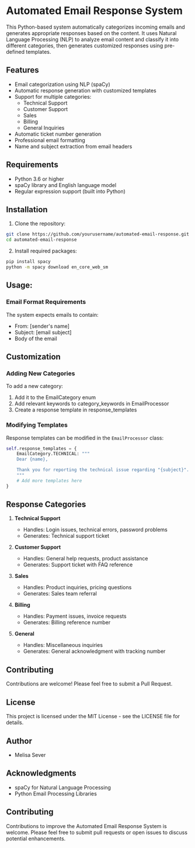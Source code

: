 # Automated Email Response System
This Python-based system automatically categorizes incoming emails and generates appropriate responses based on the content. It uses Natural Language Processing (NLP) to analyze email content and classify it into different categories, then generates customized responses using pre-defined templates.

## Features
- Email categorization using NLP (spaCy)
- Automatic response generation with customized templates
- Support for multiple categories:
  - Technical Support
  - Customer Support
  - Sales
  - Billing
  - General Inquiries
- Automatic ticket number generation
- Professional email formatting
- Name and subject extraction from email headers

## Requirements
- Python 3.6 or higher
- spaCy library and English language model
- Regular expression support (built into Python)

## Installation

1. Clone the repository:
```bash
git clone https://github.com/yourusername/automated-email-response.git
cd automated-email-response
```

2. Install required packages:
```bash
pip install spacy
python -m spacy download en_core_web_sm
```

## Usage: 
### Email Format Requirements
The system expects emails to contain:
- From: [sender's name]
- Subject: [email subject]
- Body of the email

## Customization

### Adding New Categories
To add a new category:
1. Add it to the EmailCategory enum
2. Add relevant keywords to category_keywords in EmailProcessor
3. Create a response template in response_templates

### Modifying Templates
Response templates can be modified in the `EmailProcessor` class:
```python
self.response_templates = {
    EmailCategory.TECHNICAL: """
    Dear {name},

    Thank you for reporting the technical issue regarding "{subject}"...
    """
    # Add more templates here
}
```

## Response Categories

1. **Technical Support**
   - Handles: Login issues, technical errors, password problems
   - Generates: Technical support ticket

2. **Customer Support**
   - Handles: General help requests, product assistance
   - Generates: Support ticket with FAQ reference

3. **Sales**
   - Handles: Product inquiries, pricing questions
   - Generates: Sales team referral

4. **Billing**
   - Handles: Payment issues, invoice requests
   - Generates: Billing reference number

5. **General**
   - Handles: Miscellaneous inquiries
   - Generates: General acknowledgment with tracking number

## Contributing
Contributions are welcome! Please feel free to submit a Pull Request.

## License
This project is licensed under the MIT License - see the LICENSE file for details.

## Author
- Melisa Sever

## Acknowledgments
- spaCy for Natural Language Processing
- Python Email Processing Libraries

## Contributing
Contributions to improve the Automated Email Response System is welcome. Please feel free to submit pull requests or open issues to discuss potential enhancements.
